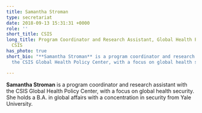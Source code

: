 ```yaml
---
title: Samantha Stroman
type: secretariat
date: 2018-09-13 15:31:31 +0000
role: ''
short_title: CSIS
long_title: Program Coordinator and Research Assistant, Global Health Policy Center,
  CSIS
has_photo: true
short_bio: "**Samantha Stroman** is a program coordinator and research assistant with
  the CSIS Global Health Policy Center, with a focus on global health security."

---
```

**Samantha Stroman** is a program coordinator and research assistant with the CSIS Global Health Policy Center, with a focus on global health security. She holds a B.A. in global affairs with a concentration in security from Yale University.